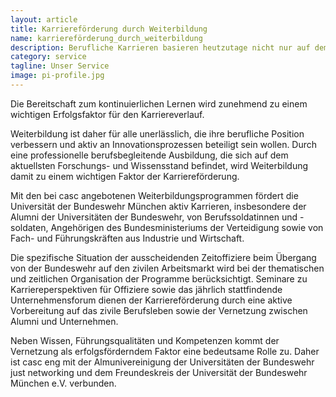 ```yaml
---
layout: article
title: Karriereförderung durch Weiterbildung
name: karriereförderung_durch_weiterbildung
description: Berufliche Karrieren basieren heutzutage nicht nur auf dem Abschluss eines ersten berufsqualifizierenden Hochschulabschlusses.
category: service
tagline: Unser Service
image: pi-profile.jpg
---
```


Die Bereitschaft zum kontinuierlichen Lernen wird zunehmend zu einem wichtigen Erfolgsfaktor für den Karriereverlauf.

Weiterbildung ist daher für alle unerlässlich, die ihre berufliche Position verbessern und aktiv an Innovationsprozessen beteiligt sein wollen. Durch eine professionelle berufsbegleitende Ausbildung, die sich auf dem aktuellsten Forschungs- und Wissensstand befindet, wird Weiterbildung damit zu einem wichtigen Faktor der Karriereförderung.

Mit den bei casc angebotenen Weiterbildungsprogrammen fördert die Universität der Bundeswehr München aktiv Karrieren, insbesondere der Alumni der Universitäten der Bundeswehr, von Berufssoldatinnen und -soldaten, Angehörigen des Bundesministeriums der Verteidigung sowie von Fach- und Führungskräften aus Industrie und Wirtschaft.

Die spezifische Situation der ausscheidenden Zeitoffiziere beim Übergang von der Bundeswehr auf den zivilen Arbeitsmarkt wird bei der thematischen und zeitlichen Organisation der Programme berücksichtigt. Seminare zu Karriereperspektiven für Offiziere sowie das jährlich stattfindende Unternehmensforum dienen der Karriereförderung durch eine aktive Vorbereitung auf das zivile Berufsleben sowie der Vernetzung zwischen Alumni und Unternehmen.

Neben Wissen, Führungsqualitäten und Kompetenzen kommt der Vernetzung als erfolgsförderndem Faktor eine bedeutsame Rolle zu. Daher ist casc eng mit der Almunivereinigung der Universitäten der Bundeswehr just networking und dem Freundeskreis der Universität der Bundeswehr München e.V. verbunden.